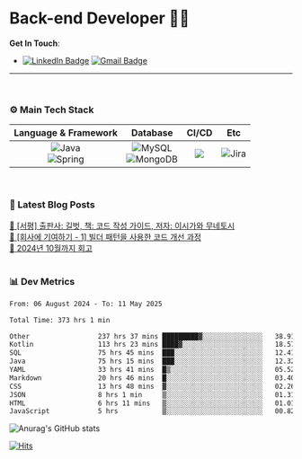 # Back-end Developer 👋👋


**Get In Touch**: 
- [![LinkedIn Badge](http://img.shields.io/badge/-LinkedIn-0072b1?style=flat&logo=linkedin&link=https://www.linkedin.com/in/youhee-lee-5b358b20b/)](https://www.linkedin.com/in/youhee-lee-5b358b20b/) [![Gmail Badge](https://img.shields.io/badge/Gmail-d14836?style=flat&logo=Gmail&logoColor=white&link=mailto:bnm1128@gmail.com)](mailto:bnm1128@gmail.com)
---

<br>

### ⚙️ Main Tech Stack
|                                                                          Language & Framework                                                                           |                                                                                                            Database                                                                                                             |                                               CI/CD                                               |    Etc    |
|:-----------------------------------------------------------------------------------------------------------------------------------------------------------------------:|:-------------------------------------------------------------------------------------------------------------------------------------------------------------------------------------------------------------------------------:|:-------------------------------------------------------------------------------------------------:|:---------:|
| ![Java](http://img.shields.io/badge/-Java-007396?style=for-the-badge&logo=Java)<br/>![Spring](http://img.shields.io/badge/-Spring-47A248?style=for-the-badge&logo=Spring&logoColor=white) | ![MySQL](https://shields.io/badge/MySQL-lightgrey?logo=mysql&style=for-the-badge&logoColor=white&labelColor=blue) <br/>![MongoDB](http://img.shields.io/badge/-MongoDB-47A248?style=for-the-badge&logo=MongoDB&logoColor=white) | ![](https://img.shields.io/badge/Jenkins-D24939?style=for-the-badge&logo=Jenkins&logoColor=white) | ![Jira](https://img.shields.io/badge/Jira-0052CC?style=for-the-badge&logo=Jira&logoColor=white) |

<br>

### 📰 Latest Blog Posts
<!-- BLOG-POST-LIST:START --><a href="https://guui-dev-lee.tistory.com/31">🧻  [서평] 출판사: 길벗, 책: 코드 작성 가이드, 저자: 이시가와 무네토시</a><br><a href="https://guui-dev-lee.tistory.com/30">🧻  [회사에 기여하기 - 1] 빌더 패턴을 사용한 코드 개선 과정</a><br><a href="https://guui-dev-lee.tistory.com/29">🧻  2024년 10월까지 회고</a><br><!-- BLOG-POST-LIST:END -->

<br>

### 📊 Dev Metrics 
<!--START_SECTION:waka-->

```txt
From: 06 August 2024 - To: 11 May 2025

Total Time: 373 hrs 1 min

Other                 237 hrs 37 mins █████████▓░░░░░░░░░░░░░░░   38.91 %
Kotlin                113 hrs 23 mins ████▓░░░░░░░░░░░░░░░░░░░░   18.57 %
SQL                   75 hrs 45 mins  ███░░░░░░░░░░░░░░░░░░░░░░   12.41 %
Java                  75 hrs 15 mins  ███░░░░░░░░░░░░░░░░░░░░░░   12.32 %
YAML                  33 hrs 41 mins  █▒░░░░░░░░░░░░░░░░░░░░░░░   05.52 %
Markdown              20 hrs 46 mins  █░░░░░░░░░░░░░░░░░░░░░░░░   03.40 %
CSS                   13 hrs 48 mins  ▓░░░░░░░░░░░░░░░░░░░░░░░░   02.26 %
JSON                  8 hrs 1 min     ▒░░░░░░░░░░░░░░░░░░░░░░░░   01.31 %
HTML                  6 hrs 11 mins   ▒░░░░░░░░░░░░░░░░░░░░░░░░   01.01 %
JavaScript            5 hrs           ▒░░░░░░░░░░░░░░░░░░░░░░░░   00.82 %
```

<!--END_SECTION:waka-->

![Anurag's GitHub stats](https://github-readme-stats.vercel.app/api?username=gutenLee&show_icons=true&theme=radical)

[![Hits](https://hits.seeyoufarm.com/api/count/incr/badge.svg?url=https://github.com/gutenLEE)](https://github.com/gutenLEE) 
